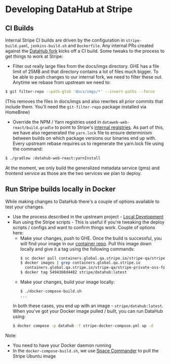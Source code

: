 # Developing DataHub at Stripe

## CI Builds
Internal Stripe CI builds are driven by the configuration in ``stripe-build.yaml``, ``jenkins-build.sh`` and ``Dockerfile``.
Any internal PRs created against the [DataHub fork](http://go/forks/datahub) kicks off a CI build.
Some tweaks to the process to get things to work at Stripe:
* Filter out really large files from the docs/imgs directory. GHE has a file limit of 25MB and that directory contains a lot 
  of files much bigger. To be able to push changes to our internal fork, we need to filter these out. Anytime we rebase from upstream we need to:
```bash
$ git filter-repo --path-glob 'docs/imgs/*' --invert-paths --force
```
(This removes the files in docs/imgs and also rewrites all prior commits that include them. You'll need the `git-filter-repo` package installed via HomeBrew)
* Override the NPM / Yarn registries used in ``dataweb-web-react/build.gradle`` to point to Stripe's 
  [internal registries](https://confluence.corp.stripe.com/display/PRODINFRA/Artifactory%3A+User+Guide#Artifactory:UserGuide-NPM). 
  As part of this, we have also regenerated the ``yarn.lock`` file to ensure determinism between builds on which package versions our binaries end up with. 
  Every upstream rebase requires us to regenerate the yarn.lock file using the command:
```bash
$ ./gradlew :datahub-web-react:yarnInstall
```

At the moment, we only build the generalized metadata service (gms) and frontend service as those are the two services we plan
to deploy. 

## Run Stripe builds locally in Docker
While making changes to DataHub there's a couple of options available to test your changes.
* Use the process described in the upstream project - [Local Development](https://datahubproject.io/docs/developers)
* Run using the Stripe scripts - This is useful if you're tweaking the deploy scripts / configs and want to confirm things work. Couple of options here: 
  * Make your changes, push to GHE. Once the build is successful, you will find your image in our [container repo](https://amp.qa.corp.stripe.com/containers/northwest/stripe-qa/stripe-private-oss-forks/datahub).
    Pull this image down locally and give it a tag using the following commands:
    ```bash
    $ sc docker pull containers.global.qa.stripe.io/stripe-qa/stripe-private-oss-forks/datahub@sha256:3b5b50dbae40e04cc4c74deff5ed9cff7f0775e58fb389fa93332d2368e9d2cc
    $ docker images | grep containers.global.qa.stripe.io
      containers.global.qa.stripe.io/stripe-qa/stripe-private-oss-forks/datahub   sc-docker-pull   5494360d4482   35 minutes ago   1.39GB
    $ docker tag 5494360d4482 stripe/datahub:latest
    ```
  * Make your changes, build your image locally:
    ```bash
    $ ./docker-compose-build.sh
    ...
    ```
  In both these cases, you end up with an image - `stripe/datahub:latest`. When you've got your Docker image pulled / built, you can run DataHub using:
  ```bash
  $ docker compose -p datahub -f stripe-docker-compose.yml up -d
  ```
Note:
* You need to have your Docker daemon running
* In the `docker-compose-build.sh`, we use [Space Commander](https://confluence.corp.stripe.com/display/CLOUDMGMT/Space+Commander) to pull the Stripe Ubuntu image
